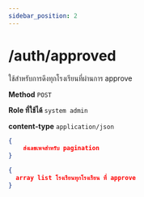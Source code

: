 ```yaml
---
sidebar_position: 2
---
```


# /auth/approved


ใช้สำหรับการดึงทุกโรงเรียนที่ผ่านการ approve 

**Method** `POST`

**Role ที่ใช้ได้** `system admin`

**content-type** `application/json`

```json title="Request"
{
    ส่งเลขเพจสำหรับ pagination
}
```

```json title="Response"
{
  array list โรงเรียนทุกโรงเรียน ที่ approve
}
```